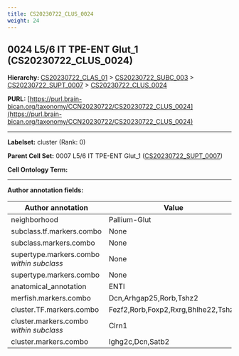```yaml
---
title: CS20230722_CLUS_0024
weight: 24
---
```

## 0024 L5/6 IT TPE-ENT Glut_1 (CS20230722_CLUS_0024)
<b>Hierarchy: </b>
[CS20230722_CLAS_01](../CS20230722_CLAS_01) >
[CS20230722_SUBC_003](../CS20230722_SUBC_003) >
[CS20230722_SUPT_0007](../CS20230722_SUPT_0007) >
[CS20230722_CLUS_0024](../CS20230722_CLUS_0024)

**PURL:** [https://purl.brain-bican.org/taxonomy/CCN20230722/CS20230722_CLUS_0024](https://purl.brain-bican.org/taxonomy/CCN20230722/CS20230722_CLUS_0024)

---


**Labelset:** cluster (Rank: 0)

**Parent Cell Set:** 0007 L5/6 IT TPE-ENT Glut_1 ([CS20230722_SUPT_0007](../CS20230722_SUPT_0007))



**Cell Ontology Term:** 

[MARKER GENES.]: #


---

[TRANSFERRED ANNOTATIONS.]: #


[AUTHOR ANNOTATION FIELDS.]: #


**Author annotation fields:**

| Author annotation | Value |
|-------------------|-------|
|neighborhood|Pallium-Glut|
|subclass.tf.markers.combo|None|
|subclass.markers.combo|None|
|supertype.markers.combo _within subclass_|None|
|supertype.markers.combo|None|
|anatomical_annotation|ENTl|
|merfish.markers.combo|Dcn,Arhgap25,Rorb,Tshz2|
|cluster.TF.markers.combo|Fezf2,Rorb,Foxp2,Rxrg,Bhlhe22,Tshz2|
|cluster.markers.combo _within subclass_|Clrn1|
|cluster.markers.combo|Ighg2c,Dcn,Satb2|

